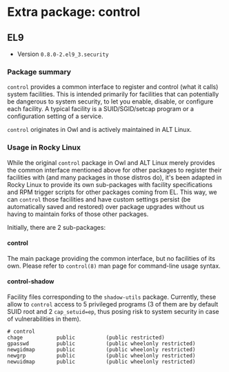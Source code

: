 # Extra package: control

## EL9

- Version `0.8.0-2.el9_3.security`

### Package summary

`control` provides a common interface to register and control (what it calls) system facilities.
This is intended primarily for facilities that can potentially be dangerous to system security, to let you enable, disable, or configure each facility.
A typical facility is a SUID/SGID/setcap program or a configuration setting of a service.

`control` originates in Owl and is actively maintained in ALT Linux.

### Usage in Rocky Linux

While the original `control` package in Owl and ALT Linux merely provides the common interface mentioned above for other packages to register their facilities with (and many packages in those distros do), it's been adapted in Rocky Linux to provide its own sub-packages with facility specifications and RPM trigger scripts for other packages coming from EL. This way, we can `control` those facilities and have custom settings persist (be automatically saved and restored) over package upgrades without us having to maintain forks of those other packages.

Initially, there are 2 sub-packages:

#### control

The main package providing the common interface, but no facilities of its own.
Please refer to `control(8)` man page for command-line usage syntax.

#### control-shadow

Facility files corresponding to the `shadow-utils` package. Currently, these allow to `control` access to 5 privileged programs (3 of them are by default SUID root and 2 `cap_setuid=ep`, thus posing risk to system security in case of vulnerabilities in them).

```
# control
chage           public          (public restricted)
gpasswd         public          (public wheelonly restricted)
newgidmap       public          (public wheelonly restricted)
newgrp          public          (public wheelonly restricted)
newuidmap       public          (public wheelonly restricted)
```

